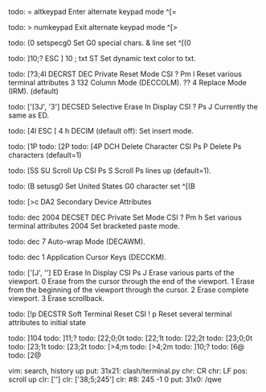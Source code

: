 todo: =
    altkeypad             Enter alternate keypad mode            ^[=

todo: >
    numkeypad             Exit alternate keypad mode             ^[>

todo: (0
    setspecg0             Set G0 special chars. & line set       ^[(0

todo: ]10;?
    ESC ] 10 ; txt ST       Set dynamic text color to txt.

todo: [?3;4l
    DECRST	DEC Private Reset Mode	CSI ? Pm l	Reset various terminal attributes
    3	132 Column Mode (DECCOLM).
    ?? 4	Replace Mode (IRM). (default)

todo: ['[3J', '3']
    DECSED	Selective Erase In Display	CSI ? Ps J	Currently the same as ED.

todo: [4l
     ESC [ 4 h DECIM (default off): Set insert mode.

todo: [1P
todo: [2P
todo: [4P
    DCH	Delete Character	CSI Ps P	Delete Ps characters (default=1)

todo: [5S
    SU	Scroll Up	CSI Ps S	Scroll Ps lines up (default=1).

todo: (B
    setusg0               Set United States G0 character set     ^[(B

todo: [>c
    DA2	Secondary Device Attributes

todo: dec 2004
    DECSET	DEC Private Set Mode	CSI ? Pm h	Set various terminal attributes
    2004	Set bracketed paste mode.

todo: dec 7
    Auto-wrap Mode (DECAWM).

todo: dec 1
    Application Cursor Keys (DECCKM).

todo: ['[J', '']
    ED	Erase In Display	CSI Ps J	Erase various parts of the viewport.
    0	Erase from the cursor through the end of the viewport.
    1	Erase from the beginning of the viewport through the cursor.
    2	Erase complete viewport.
    3	Erase scrollback.

todo: [!p
    DECSTR	Soft Terminal Reset	CSI ! p	Reset several terminal attributes to initial state

todo: ]104
todo: ]11;?
todo: [22;0;0t
todo: [22;1t
todo: [22;2t
todo: [23;0;0t
todo: [23;1t
todo: [23;2t
todo: [>4;m
todo: [>4;2m
todo: ]10;?
todo: [6@
todo: [2@


vim: search, history up
put: 31x21:  clash/terminal.py
chr: CR
chr: LF
pos: scroll up
clr: ['']
clr: ['38;5;245']
clr: #8: 245 -1 0
put: 31x0: /qwe


